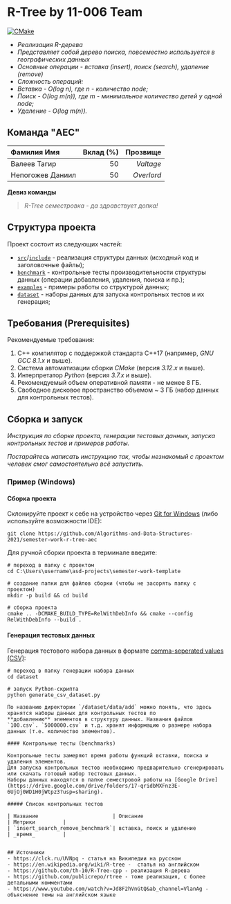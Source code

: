 # R-Tree by 11-006 Team

[![CMake](https://github.com/Algorithms-and-Data-Structures-2021/semester-work-template/actions/workflows/cmake.yml/badge.svg)](https://github.com/Algorithms-and-Data-Structures-2021/semester-work-template/actions/workflows/cmake.yml)

- _Реализация R-дерева_
- _Представляет собой дерево поиска, повсеместно используется в географических данных_
- _Основные операции - вставка (insert), поиск (search), удаление (remove)_
- _*Сложность операций:*_ 
- _Вставка - O(log n), где  n - количество node;_
- _Поиск - O(log m(n)), где m - минимальное количество детей у одной node;_
- _Удаление - O(log m(n))._

## Команда "AEC"

| Фамилия Имя   | Вклад (%) | Прозвище              |
| :---          |   ---:    |  ---:                 |
| Валеев Тагир   | 50        |  _Valtage_               |
| Непогожев Даниил   | 50        |  _Overlord_ |

**Девиз команды**
> _R-Tree семестровка - да здравствует допка!_

## Структура проекта

Проект состоит из следующих частей:

- [`src`](src)/[`include`](include) - реализация структуры данных (исходный код и заголовочные файлы);
- [`benchmark`](benchmark) - контрольные тесты производительности структуры данных (операции добавления, удаления,
  поиска и пр.);
- [`examples`](examples) - примеры работы со структурой данных;
- [`dataset`](dataset) - наборы данных для запуска контрольных тестов и их генерация;

## Требования (Prerequisites)

Рекомендуемые требования:

1. С++ компилятор c поддержкой стандарта C++17 (например, _GNU GCC 8.1.x_ и выше).
2. Система автоматизации сборки _CMake_ (версия _3.12.x_ и выше).
3. Интерпретатор _Python_ (версия _3.7.x_ и выше).
4. Рекомендуемый объем оперативной памяти - не менее 8 ГБ.
5. Свободное дисковое пространство объемом ~ 3 ГБ (набор данных для контрольных тестов).

## Сборка и запуск

_Инструкция по сборке проекта, генерации тестовых данных, запуска контрольных тестов и примеров работы._

_Постарайтесь написать инструкцию так, чтобы незнакомый с проектом человек смог самостоятельно всё запустить._

### Пример (Windows)

#### Сборка проекта

Склонируйте проект к себе на устройство через [Git for Windows](https://gitforwindows.org/) (либо используйте
возможности IDE):

```shell
git clone https://github.com/Algorithms-and-Data-Structures-2021/semester-work-r-tree-aec
```

Для ручной сборки проекта в терминале введите:

```shell
# переход в папку с проектом
cd C:\Users\username\asd-projects\semester-work-template

# создание папки для файлов сборки (чтобы не засорять папку с проектом) 
mkdir -p build && cd build 

# сборка проекта
cmake .. -DCMAKE_BUILD_TYPE=RelWithDebInfo && cmake --config RelWithDebInfo --build . 
```

#### Генерация тестовых данных

Генерация тестового набора данных в
формате [comma-seperated values (CSV)](https://en.wikipedia.org/wiki/Comma-separated_values):

```shell
# переход в папку генерации набора данных
cd dataset

# запуск Python-скрипта
python generate_csv_dataset.py

По названию директории `/dataset/data/add` можно понять, что здесь хранятся наборы данных для контрольных тестов по
**добавлению** элементов в структуру данных. Названия файлов `100.csv`. `5000000.csv` и т.д. хранят информацию о размере набора данных (т.е. количество элементов). 

#### Контрольные тесты (benchmarks)

Контрольные тесты замеряют время работы функций вставки, поиска и удаления элементов.
Для запуска контрольных тестов необходимо предварительно сгенерировать или скачать готовый набор тестовых данных.
Наборы данных находятся в папке семестровой работы на [Google Drive](https://drive.google.com/drive/folders/17-qridbMXFnz3E-6UjOj0WD1H0jWtpz3?usp=sharing).

##### Список контрольных тестов

| Название                        | Описание                                | Метрики         |
| `insert_search_remove_benchmark`| вставка, поиск и удаление               | _время_         |


## Источники
- https://clck.ru/UVNpq - статья на Википедии на русском
- https://en.wikipedia.org/wiki/R-tree -  статья на английском
- https://github.com/th-10/R-Tree-cpp - реализация R-дерева
- https://github.com/publicrepo/rtree - тоже реализация, с более детальными комментами
- https://www.youtube.com/watch?v=Jd8F2hVnGtQ&ab_channel=VlanAg - объяснение темы на английском языке
